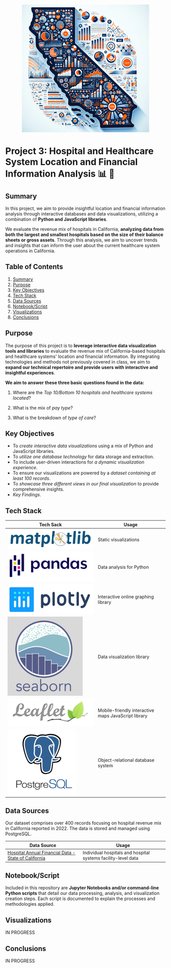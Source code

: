 <p align="center">
  <img width="400" height="400" src="https://github.com/manuel-sosa/project3_data_viz/blob/main/06_Miscellaneous/cali-map.png">
</p>

# Project 3: Hospital and Healthcare System Location and Financial Information Analysis :bar_chart: :hospital:

## Summary
In this project, we aim to provide insightful location and financial information analysis through interactive databases and data visualizations, utilizing a combination of **Python and JavaScript libraries**. 

We evaluate the revenue mix of hospitals in California, **analyzing data from both the largest and smallest hospitals based on the size of their balance sheets or gross assets**. Through this analysis, we aim to uncover trends and insights that can inform the user about the current healthcare system operations in California.

## Table of Contents
1. [Summary](#summary)
2. [Purpose](#purpose)
3. [Key Objectives](#key-objectives)
4. [Tech Stack](#tech-stack)
5. [Data Sources](#data-sources)
6. [Notebook/Script](#notebookscript)
7. [Visualizations](#visualizations)
8. [Conclusions](#conclusions)

## Purpose
The purpose of this project is to **leverage interactive data visualization tools and libraries** to evaluate the revenue mix of California-based hospitals and healthcare systems' location and financial information. By integrating technologies and methods not previously covered in class, we aim to **expand our technical repertoire and provide users with interactive and insightful experiences**.

**We aim to answer these three basic questions found in the data:**
1. Where are the *Top 10/Bottom 10 hospitals and healthcare systems located*?

2. What is the mix of *pay type*? 

3. What is the breakdown of *type of care*?

## Key Objectives
- To *create interactive data visualizations* using a mix of Python and JavaScript libraries.
- To *utilize one database technology* for data storage and extraction.
- To include user-driven interactions for *a dynamic visualization experience*.
- To ensure our visualizations are powered by a *dataset containing at least 100 records*.
- To *showcase three different views in our final visualization* to provide comprehensive insights.
- *Key Findings*.

## Tech Stack
| Tech Sack | Usage |
| ------------- | ------------- |
|![image](https://github.com/manuel-sosa/project3_data_viz/blob/main/06_Miscellaneous/matplotlib.png)  | Static visualizations |
| ![image](https://github.com/manuel-sosa/project3_data_viz/blob/main/06_Miscellaneous/pandas.png) | Data analysis for Python  |
| ![image](https://github.com/manuel-sosa/project3_data_viz/blob/main/06_Miscellaneous/plotly.png) | Interactive online graphing library  |
| ![image](https://github.com/manuel-sosa/project3_data_viz/blob/main/06_Miscellaneous/seaborn.png) | Data visualization library |
| ![image](https://github.com/manuel-sosa/project3_data_viz/blob/main/06_Miscellaneous/leaflet.png) | Mobile-friendly interactive maps JavaScript library |
| ![image](https://github.com/manuel-sosa/project3_data_viz/blob/main/06_Miscellaneous/postgresql-logo2.png) | Object-relational database system |

## Data Sources
Our dataset comprises over 400 records focusing on hospital revenue mix in California reported in 2022. The data is stored and managed using PostgreSQL.

| Data Source  | Usage |
| ------------- | ------------- |
| [Hospital Annual Financial Data - State of California](https://catalog.data.gov/dataset/hospital-annual-financial-data-selected-data-pivot-tables-a3e84)  | Individual hospitals and hospital systems facility-level data |

## Notebook/Script
Included in this repository are **Jupyter Notebooks and/or command-line Python scripts** that detail our data processing, analysis, and visualization creation steps. Each script is documented to explain the processes and methodologies applied.

## Visualizations
IN PROGRESS

## Conclusions
IN PROGRESS
